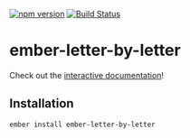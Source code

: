 [![npm version](https://badge.fury.io/js/ember-letter-by-letter.svg)](https://badge.fury.io/js/ember-letter-by-letter)
[![Build Status](https://travis-ci.org/null-null-null/ember-letter-by-letter.svg?branch=master)](https://travis-ci.org/null-null-null/ember-letter-by-letter)

# ember-letter-by-letter

Check out the [interactive documentation](http://null-null-null.github.io/ember-letter-by-letter/)!

## Installation

`ember install ember-letter-by-letter`
